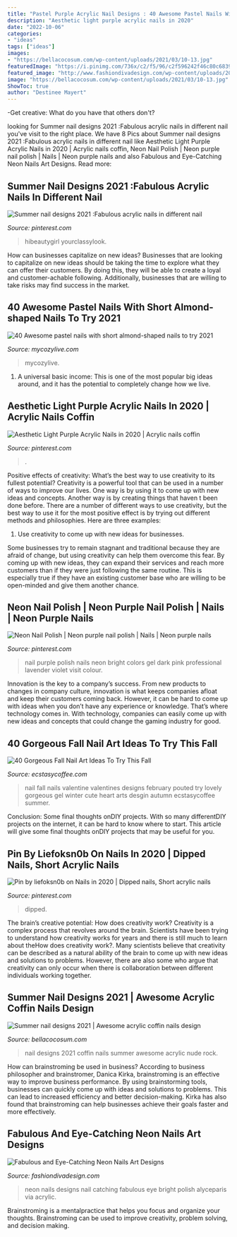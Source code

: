 ```yaml
---
title: "Pastel Purple Acrylic Nail Designs : 40 Awesome Pastel Nails With Short Almond-shaped Nails To Try 2021"
description: "Aesthetic light purple acrylic nails in 2020"
date: "2022-10-06"
categories:
- "ideas"
tags: ["ideas"]
images:
- "https://bellacocosum.com/wp-content/uploads/2021/03/10-13.jpg"
featuredImage: "https://i.pinimg.com/736x/c2/f5/96/c2f596242f46c80c68395e4bfd1071d9.jpg"
featured_image: "http://www.fashiondivadesign.com/wp-content/uploads/2014/07/neon_nails5.jpg"
image: "https://bellacocosum.com/wp-content/uploads/2021/03/10-13.jpg"
ShowToc: true
author: "Destinee Mayert"
---
```



-Get creative: What do you have that others don't?

	

		
looking for Summer nail designs 2021 :Fabulous acrylic nails in different nail you've visit to the right place. We have 8 Pics about Summer nail designs 2021 :Fabulous acrylic nails in different nail like Aesthetic Light Purple Acrylic Nails in 2020 | Acrylic nails coffin, Neon Nail Polish | Neon purple nail polish | Nails | Neon purple nails and also Fabulous and Eye-Catching Neon Nails Art Designs. Read more:
		
    
## Summer Nail Designs 2021 :Fabulous Acrylic Nails In Different Nail

<img loading=lazy src="https://i.pinimg.com/736x/6d/8b/ee/6d8beee8f804abece8993d5d9b4613e1.jpg" onerror="this.onerror=null;this.src='https://tse3.mm.bing.net/th?id=OIP._RptMb6yUvvTlIXE5PVG2QHaKo&amp;pid=15.1';" alt="Summer nail designs 2021 :Fabulous acrylic nails in different nail">

_Source: pinterest.com_

>hibeautygirl yourclassylook. 

	

How can businesses capitalize on new ideas?
Businesses that are looking to capitalize on new ideas should be taking the time to explore what they can offer their customers. By doing this, they will be able to create a loyal and customer-achable following. Additionally, businesses that are willing to take risks may find success in the market.

    
## 40 Awesome Pastel Nails With Short Almond-shaped Nails To Try 2021

<img loading=lazy src="https://mycozylive.com/wp-content/uploads/2021/04/34-1.jpg" onerror="this.onerror=null;this.src='https://tse2.mm.bing.net/th?id=OIP.b6iiOIN5SlvDLL0lnA2FnwHaLH&amp;pid=15.1';" alt="40 Awesome pastel nails with short almond-shaped nails to try 2021">

_Source: mycozylive.com_

>mycozylive. 

	

1. A universal basic income: This is one of the most popular big ideas around, and it has the potential to completely change how we live.

    
## Aesthetic Light Purple Acrylic Nails In 2020 | Acrylic Nails Coffin

<img loading=lazy src="https://i.pinimg.com/736x/c2/f5/96/c2f596242f46c80c68395e4bfd1071d9.jpg" onerror="this.onerror=null;this.src='https://tse3.mm.bing.net/th?id=OIP.6vW2OF0KqKJglnHBIVZT4AHaMT&amp;pid=15.1';" alt="Aesthetic Light Purple Acrylic Nails in 2020 | Acrylic nails coffin">

_Source: pinterest.com_

>. 

	

Positive effects of creativity: What’s the best way to use creativity to its fullest potential?
Creativity is a powerful tool that can be used in a number of ways to improve our lives. One way is by using it to come up with new ideas and concepts. Another way is by creating things that haven t been done before. There are a number of different ways to use creativity, but the best way to use it for the most positive effect is by trying out different methods and philosophies. Here are three examples:
1. Use creativity to come up with new ideas for businesses.

Some businesses try to remain stagnant and traditional because they are afraid of change, but using creativity can help them overcome this fear. By coming up with new ideas, they can expand their services and reach more customers than if they were just following the same routine. This is especially true if they have an existing customer base who are willing to be open-minded and give them another chance.

    
## Neon Nail Polish | Neon Purple Nail Polish | Nails | Neon Purple Nails

<img loading=lazy src="https://i.pinimg.com/736x/83/c1/56/83c15629570dd6bc1069f240c8144d02--purple-nail-polish-polish-nails.jpg" onerror="this.onerror=null;this.src='https://tse3.mm.bing.net/th?id=OIP.k-HaZLWH_24JLx-WTEeWzgHaJ3&amp;pid=15.1';" alt="Neon Nail Polish | Neon purple nail polish | Nails | Neon purple nails">

_Source: pinterest.com_

>nail purple polish nails neon bright colors gel dark pink professional lavender violet visit colour. 

	

Innovation is the key to a company’s success. From new products to changes in company culture, innovation is what keeps companies afloat and keep their customers coming back. However, it can be hard to come up with ideas when you don’t have any experience or knowledge. That’s where technology comes in. With technology, companies can easily come up with new ideas and concepts that could change the gaming industry for good.

    
## 40 Gorgeous Fall Nail Art Ideas To Try This Fall

<img loading=lazy src="https://i0.wp.com/www.ecstasycoffee.com/wp-content/uploads/2016/09/Fall-Nail-Art-Idea.jpg" onerror="this.onerror=null;this.src='https://tse4.mm.bing.net/th?id=OIP.1A-vdxllfIjJuCMLymknwgHaNJ&amp;pid=15.1';" alt="40 Gorgeous Fall Nail Art Ideas To Try This Fall">

_Source: ecstasycoffee.com_

>nail fall nails valentine valentines designs february pouted try lovely gorgeous gel winter cute heart arts desgin autumn ecstasycoffee summer. 

	

Conclusion: Some final thoughts onDIY projects.
With so many differentDIY projects on the internet, it can be hard to know where to start. This article will give some final thoughts onDIY projects that may be useful for you.

    
## Pin By Liefoksn0b On Nails In 2020 | Dipped Nails, Short Acrylic Nails

<img loading=lazy src="https://i.pinimg.com/736x/8d/59/45/8d5945228bd359e18e74cc8b10cc1a28.jpg" onerror="this.onerror=null;this.src='https://tse2.mm.bing.net/th?id=OIP.PTqGdAKr98QnThpVdpdplgHaJ3&amp;pid=15.1';" alt="Pin by liefoksn0b on Nails in 2020 | Dipped nails, Short acrylic nails">

_Source: pinterest.com_

>dipped. 

	

The brain’s creative potential: How does creativity work?
Creativity is a complex process that revolves around the brain. Scientists have been trying to understand how creativity works for years and there is still much to learn about theHow does creativity work?. Many scientists believe that creativity can be described as a natural ability of the brain to come up with new ideas and solutions to problems. However, there are also some who argue that creativity can only occur when there is collaboration between different individuals working together.

    
## Summer Nail Designs 2021 | Awesome Acrylic Coffin Nails Design

<img loading=lazy src="https://bellacocosum.com/wp-content/uploads/2021/03/10-13.jpg" onerror="this.onerror=null;this.src='https://tse2.mm.bing.net/th?id=OIP.dvkFCVQRCRVUDEv4rAYRUgHaIh&amp;pid=15.1';" alt="Summer nail designs 2021 | Awesome acrylic coffin nails design">

_Source: bellacocosum.com_

>nail designs 2021 coffin nails summer awesome acrylic nude rock. 

	

How can brainstroming be used in business?
According to business philosopher and brainstromer, Danica Kirka, brainstroming is an effective way to improve business performance. By using brainstorming tools, businesses can quickly come up with ideas and solutions to problems. This can lead to increased efficiency and better decision-making. Kirka has also found that brainstroming can help businesses achieve their goals faster and more effectively.

    
## Fabulous And Eye-Catching Neon Nails Art Designs

<img loading=lazy src="http://www.fashiondivadesign.com/wp-content/uploads/2014/07/neon_nails5.jpg" onerror="this.onerror=null;this.src='https://tse3.mm.bing.net/th?id=OIP.7BzhfUXen0-sqT508VuWCwHaKA&amp;pid=15.1';" alt="Fabulous and Eye-Catching Neon Nails Art Designs">

_Source: fashiondivadesign.com_

>neon nails designs nail catching fabulous eye bright polish alyceparis via acrylic. 

	

Brainstroming is a mentalpractice that helps you focus and organize your thoughts. Brainstroming can be used to improve creativity, problem solving, and decision making.

